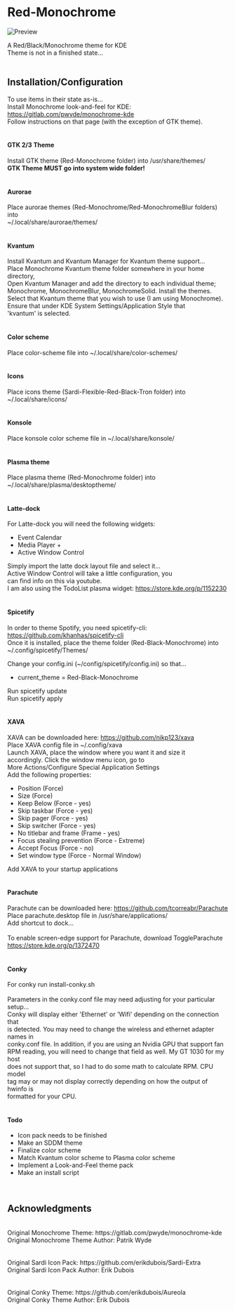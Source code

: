# Red-Monochrome

![Preview](https://github.com/klandrith/Red-Monochrome/blob/main/preview.png?raw=true)

A Red/Black/Monochrome theme for KDE<br/>
Theme is not in a finished state...<br/>
<br/>
## Installation/Configuration

To use items in their state as-is...<br/>
Install Monochrome look-and-feel for KDE: https://gitlab.com/pwyde/monochrome-kde<br/>
Follow instructions on that page (with the exception of GTK theme).<br/>
<br/>

#### GTK 2/3 Theme
Install GTK theme (Red-Monochrome folder) into /usr/share/themes/<br/>
**GTK Theme MUST go into system wide folder!**
<br/>
<br/>

#### Aurorae
Place aurorae themes (Red-Monochrome/Red-MonochromeBlur folders) into<br/>
~/.local/share/aurorae/themes/<br/>
<br/>

#### Kvantum
Install Kvantum and Kvantum Manager for Kvantum theme support...<br/>
Place Monochrome Kvantum theme folder somewhere in your home directory,<br/>
Open Kvantum Manager and add the directory to each individual theme;<br/>
Monochrome, MonochromeBlur, MonochromeSolid. Install the themes.<br/>
Select that Kvantum theme that you wish to use (I am using Monochrome).<br/>
Ensure that under KDE System Settings/Application Style that<br/>
'kvantum' is selected.<br/>
<br/>

#### Color scheme
Place color-scheme file into ~/.local/share/color-schemes/<br/>
<br/>

#### Icons
Place icons theme (Sardi-Flexible-Red-Black-Tron folder) into<br/>
~/.local/share/icons/<br/>
<br/>

#### Konsole
Place konsole color scheme file in ~/.local/share/konsole/<br/>
<br/>

#### Plasma theme
Place plasma theme (Red-Monochrome folder) into<br/>
~/.local/share/plasma/desktoptheme/<br/>
<br/>

#### Latte-dock
For Latte-dock you will need the following widgets:<br/>
  * Event Calendar<br/>
  * Media Player +<br/>
  * Active Window Control<br/>

Simply import the latte dock layout file and select it...<br/>
Active Window Control will take a little configuration, you<br/>
can find info on this via youtube.<br/>
I am also using the TodoList plasma widget: https://store.kde.org/p/1152230<br/>
<br/>

#### Spicetify
In order to theme Spotify, you need spicetify-cli: https://github.com/khanhas/spicetify-cli<br/>
Once it is installed, place the theme folder (Red-Black-Monochrome) into<br/>
~/.config/spicetify/Themes/ <br/>

Change your config.ini (~/config/spicetify/config.ini) so that...<br/>
  * current_theme           = Red-Black-Monochrome <br/>

Run spicetify update<br/>
Run spicetify apply<br/>
<br/>

#### XAVA
XAVA can be downloaded here: https://github.com/nikp123/xava<br/>
Place XAVA config file in ~/.config/xava<br/>
Launch XAVA, place the window where you want it and size it<br/>
accordingly. Click the window menu icon, go to<br/>
More Actions/Configure Special Application Settings<br/>
Add the following properties:<br/>
  * Position (Force) <br/>
  * Size (Force) <br/>
  * Keep Below (Force - yes) <br/>
  * Skip taskbar (Force - yes) <br/>
  * Skip pager (Force - yes) <br/>
  * Skip switcher (Force - yes) <br/>
  * No titlebar and frame (Frame - yes) <br/>
  * Focus stealing prevention (Force - Extreme) <br/>
  * Accept Focus (Force - no) <br/>
  * Set window type (Force - Normal Window) <br/>

Add XAVA to your startup applications<br/>
<br/>

#### Parachute
Parachute can be downloaded here: https://github.com/tcorreabr/Parachute<br/>
Place parachute.desktop file in /usr/share/applications/<br/>
Add shortcut to dock...<br/>  
To enable screen-edge support for Parachute, download ToggleParachute<br/>
https://store.kde.org/p/1372470<br/>
<br/>

#### Conky
For conky run install-conky.sh<br/>
<br/>
Parameters in the conky.conf file may need adjusting for your particular setup...<br/>
Conky will display either 'Ethernet' or 'Wifi' depending on the connection that<br/>
is detected. You may need to change the wireless and ethernet adapter names in<br/>
conky.conf file. In addition, if you are using an Nvidia GPU that support fan<br/>
RPM reading, you will need to change that field as well. My GT 1030 for my host<br/>
does not support that, so I had to do some math to calculate RPM. CPU model<br/>
tag may or may not display correctly depending on how the output of hwinfo is<br/>
formatted for your CPU.<br/>
<br/>

#### Todo
  * Icon pack needs to be finished <br/>
  * Make an SDDM theme <br/>
  * Finalize color scheme <br/>
  * Match Kvantum color scheme to Plasma color scheme <br/>
  * Implement a Look-and-Feel theme pack <br/>
  * Make an install script<br/>
<br/>

## Acknowledgments

<br/>
Original Monochrome Theme: https://gitlab.com/pwyde/monochrome-kde<br/>
Original Monochrome Theme Author: Patrik Wyde<br/>
<br/>
<br/>
Original Sardi Icon Pack: https://github.com/erikdubois/Sardi-Extra<br/>
Original Sardi Icon Pack Author: Erik Dubois<br/>
<br/>
<br/>
Original Conky Theme: https://github.com/erikdubois/Aureola<br/>
Original Conky Theme Author: Erik Dubois<br/>
